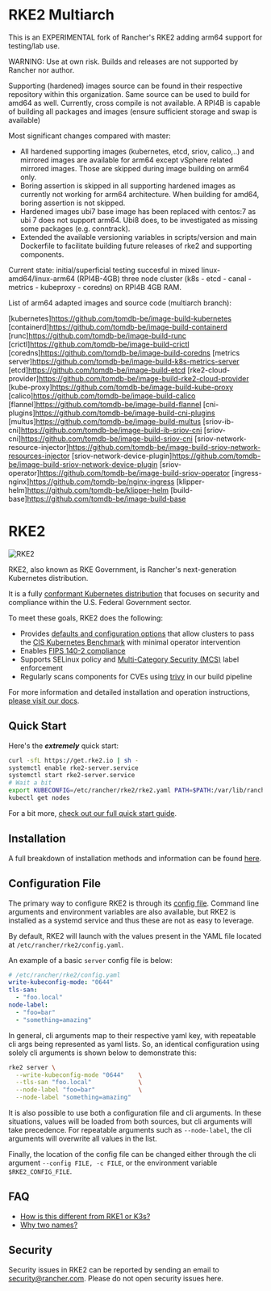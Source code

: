 # RKE2 Multiarch
This is an EXPERIMENTAL fork of Rancher's RKE2 adding arm64 support for testing/lab use.

WARNING: Use at own risk. Builds and releases are not supported by Rancher nor author.

Supporting (hardened) images source can be found in their respective repository within this organization.
Same source can be used to build for amd64 as well. Currently, cross compile is not available. A RPI4B is capable of building all packages and images (ensure sufficient storage and swap is available)

Most significant changes compared with master:

- All hardened supporting images (kubernetes, etcd, sriov, calico,..) and mirrored images are available for arm64 except vSphere related mirrored images. Those are skipped during image building on arm64 only.
- Boring assertion is skipped in all supporting hardened images as currently not working for arm64 architecture. When building for amd64, boring assertion is not skipped.
- Hardened images ubi7 base image has been replaced with centos:7 as ubi 7 does not support arm64. Ubi8 does, to be investigated as missing some packages (e.g. conntrack).
- Extended the available versioning variables in scripts/version and main Dockerfile to facilitate building future releases of rke2 and supporting components.

Current state: initial/superficial testing succesful in mixed linux-amd64/linux-arm64 (RPI4B-4GB) three node cluster (k8s - etcd - canal - metrics - kubeproxy - coredns) on RPI4B 4GB RAM.

List of arm64 adapted images and source code (multiarch branch):

[kubernetes]https://github.com/tomdb-be/image-build-kubernetes
[containerd]https://github.com/tomdb-be/image-build-containerd
[runc]https://github.com/tomdb-be/image-build-runc
[crictl]https://github.com/tomdb-be/image-build-crictl
[coredns]https://github.com/tomdb-be/image-build-coredns
[metrics server]https://github.com/tomdb-be/image-build-k8s-metrics-server
[etcd]https://github.com/tomdb-be/image-build-etcd
[rke2-cloud-provider]https://github.com/tomdb-be/image-build-rke2-cloud-provider
[kube-proxy]https://github.com/tomdb-be/image-build-kube-proxy
[calico]https://github.com/tomdb-be/image-build-calico
[flannel]https://github.com/tomdb-be/image-build-flannel
[cni-plugins]https://github.com/tomdb-be/image-build-cni-plugins
[multus]https://github.com/tomdb-be/image-build-multus
[sriov-ib-cni]https://github.com/tomdb-be/image-build-ib-sriov-cni
[sriov-cni]https://github.com/tomdb-be/image-build-sriov-cni
[sriov-network-resource-injector]https://github.com/tomdb-be/image-build-sriov-network-resources-injector
[sriov-network-device-plugin]https://github.com/tomdb-be/image-build-sriov-network-device-plugin
[sriov-operator]https://github.com/tomdb-be/image-build-sriov-operator
[ingress-nginx]https://github.com/tomdb-be/nginx-ingress
[klipper-helm]https://github.com/tomdb-be/klipper-helm
[build-base]https://github.com/tomdb-be/image-build-base


# RKE2
![RKE2](docs/assets/logo-horizontal-rke.svg)

RKE2, also known as RKE Government, is Rancher's next-generation Kubernetes distribution.

It is a fully [conformant Kubernetes distribution](https://landscape.cncf.io/selected=rke-government) that focuses on security and compliance within the U.S. Federal Government sector.

To meet these goals, RKE2 does the following:

- Provides [defaults and configuration options](security/hardening_guide.md) that allow clusters to pass the [CIS Kubernetes Benchmark](security/cis_self_assessment.md) with minimal operator intervention
- Enables [FIPS 140-2 compliance](https://docs.rke2.io/security/fips_support/)
- Supports SELinux policy and [Multi-Category Security (MCS)](https://selinuxproject.org/page/NB_MLS) label enforcement
- Regularly scans components for CVEs using [trivy](https://github.com/aquasecurity/trivy) in our build pipeline

For more information and detailed installation and operation instructions, [please visit our docs](https://docs.rke2.io/).

## Quick Start
Here's the ***extremely*** quick start:
```sh
curl -sfL https://get.rke2.io | sh -
systemctl enable rke2-server.service
systemctl start rke2-server.service
# Wait a bit
export KUBECONFIG=/etc/rancher/rke2/rke2.yaml PATH=$PATH:/var/lib/rancher/rke2/bin
kubectl get nodes
```
For a bit more, [check out our full quick start guide](https://docs.rke2.io/install/quickstart/).

## Installation

A full breakdown of installation methods and information can be found [here](docs/install/methods.md).

## Configuration File

The primary way to configure RKE2 is through its [config file](https://docs.rke2.io/install/install_options/install_options/#configuration-file). Command line arguments and environment variables are also available, but RKE2 is installed as a systemd service and thus these are not as easy to leverage.

By default, RKE2 will launch with the values present in the YAML file located at `/etc/rancher/rke2/config.yaml`.

An example of a basic `server` config file is below:

```yaml
# /etc/rancher/rke2/config.yaml
write-kubeconfig-mode: "0644"
tls-san:
  - "foo.local"
node-label:
  - "foo=bar"
  - "something=amazing"
```

In general, cli arguments map to their respective yaml key, with repeatable cli args being represented as yaml lists. So, an identical configuration using solely cli arguments is shown below to demonstrate this:

```bash
rke2 server \
  --write-kubeconfig-mode "0644"    \
  --tls-san "foo.local"             \
  --node-label "foo=bar"            \
  --node-label "something=amazing"
```

It is also possible to use both a configuration file and cli arguments.  In these situations, values will be loaded from both sources, but cli arguments will take precedence.  For repeatable arguments such as `--node-label`, the cli arguments will overwrite all values in the list.

Finally, the location of the config file can be changed either through the cli argument `--config FILE, -c FILE`, or the environment variable `$RKE2_CONFIG_FILE`.

## FAQ

- [How is this different from RKE1 or K3s?](https://docs.rke2.io/#how-is-this-different-from-rke-or-k3s)
- [Why two names?](https://docs.rke2.io/#why-two-names)

## Security

Security issues in RKE2 can be reported by sending an email to [security@rancher.com](mailto:security@rancher.com). Please do not open security issues here.
